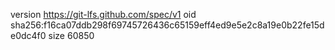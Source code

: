 version https://git-lfs.github.com/spec/v1
oid sha256:f16ca07ddb298f69745726436c65159eff4ed9e5e2c8a19e0b22fe15de0dc4f0
size 60850
